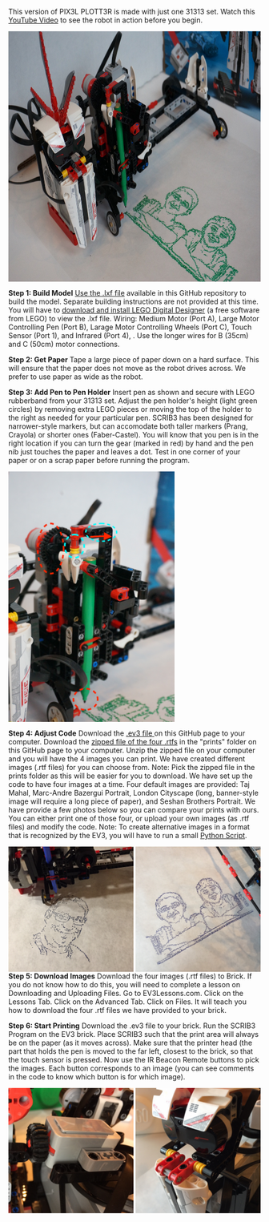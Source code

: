 
This version of PIX3L PLOTT3R is made with just one 31313 set. Watch this <a href="https://youtu.be/kFiWumBILwU">YouTube Video</a> to see the robot in action before you begin.

<img src="../SCRIB3.JPG" align="center" height="500">

**Step 1: Build Model** <a href="https://github.com/seshanbrothers/projects/blob/master/PIX3LPLOTT3R/SCRIB3/SCRIB3v1.lxf?raw=true">Use the .lxf file</a> available in this GitHub repository to build the model. Separate building instructions are not provided at this time. You will have to <a href="http://ldd.lego.com/en-us/download">download and install LEGO Digital Designer</a> (a free software from LEGO) to view the .lxf file. Wiring: Medium Motor (Port A), Large Motor Controlling Pen (Port B), Larage Motor Controlling Wheels (Port C), Touch Sensor (Port 1), and Infrared (Port 4), . Use the longer wires for B (35cm) and C (50cm) motor connections.

**Step 2: Get Paper** Tape a large piece of paper down on a hard surface. This will ensure that the paper does not move as the robot drives across. We prefer to use paper as wide as the robot.

**Step 3: Add Pen to Pen Holder** Insert pen as shown and secure with LEGO rubberband from your 31313 set. Adjust the pen holder's height (light green circles) by removing extra LEGO pieces or moving the top of the holder to the right as needed for your particular pen. SCRIB3 has been designed for narrower-style markers, but can accomodate both taller markers (Prang, Crayola) or shorter ones (Faber-Castel). You will know that you pen is in the right location if you can turn the gear (marked in red) by hand and the pen nib just touches the paper and leaves a dot. Test in one corner of your paper or on a scrap paper before running the program.

<img src="PenHolder.JPG" align="center" height="500">

**Step 4: Adjust Code** Download the  <a href="https://github.com/seshanbrothers/projects/blob/master/PIX3LPLOTT3R/SCRIB3/SCRIB3v1.ev3?raw=true">.ev3 file </a> on this GitHub page to your computer. Download the <a href="https://github.com/seshanbrothers/projects/blob/master/PIX3LPLOTT3R/SCRIB3/prints/Print%20Images.zip?raw=true"> zipped file of the four .rtfs</a> in the "prints" folder on this GitHub page to your computer. Unzip the zipped file on your computer and you will have the 4 images you can print. We have created different images (.rtf files) for you can choose from. Note: Pick the zipped file in the prints folder as this will be easier for you to download. We have set up the code to have four images at a time. Four default images are provided: Taj Mahal, Marc-Andre Bazergui Portrait, London Cityscape (long, banner-style image will require a long piece of paper), and Seshan Brothers Portrait. We have provide a few photos below so you can compare your prints with ours. You can either print one of those four, or upload your own images (as .rtf files) and modify the code.  Note: To create alternative images in a format that is recognized by the EV3, you will have to run a small <a href="https://github.com/seshanbrothers/projects/blob/master/PIX3LPLOTT3R/image2ev3rtf.py">Python Script</a>.

<img src="MarcAndreBazergui.JPG" align="left" height="250">
<img src="SeshanBrothers.JPG" align="right" height="250">

**Step 5: Download Images** Download the four images (.rtf files) to Brick. If you do not know how to do this, you will need to complete a lesson on Downloading and Uploading Files. Go to EV3Lessons.com. Click on the Lessons Tab. Click on the Advanced Tab. Click on Files. It will teach you how to download the four .rtf files we have provided to your brick.

**Step 6: Start Printing** Download the .ev3 file to your brick. Run the SCRIB3 Program on the EV3 brick. Place SCRIB3 such that the print area will always be on the paper (as it moves across). Make sure that the printer head (the part that holds the pen is moved to the far left, closest to the brick, so that the touch sensor is pressed. Now use the IR Beacon Remote buttons to pick the images. Each button corresponds to an image (you can see comments in the code to know which button is for which image).

<img src="Touch.JPG" align="left" height="250">
<img src="Infrared.JPG" align="right" height="250">
